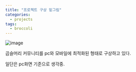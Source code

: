```yaml
---
title: "프로젝트 구상 밑그림"
categories:
  - projects
tags:
  - broccoli
---
```


![image](https://user-images.githubusercontent.com/67426853/231780085-d5006cfb-9b4a-44fc-857e-31c9097912c9.png)

곱슬머리 커뮤니티를 pc와 모바일에 최적화된 형태로 구상하고 있다.

일단은 pc화면 기준으로 생각중.
